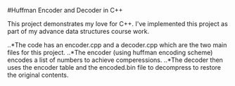 #Huffman Encoder and Decoder in C++

This project demonstrates my love for C++. I've implemented this project as part of my advance data structures course work.

..*The code has an encoder.cpp and a decoder.cpp which are the two main files for this project. 
..*The encoder (using huffman encoding scheme) encodes a list of numbers to achieve comperessions.
..*The decoder then uses the encoder table and the encoded.bin file to decompress to restore the original contents.
